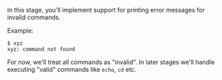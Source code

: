 In this stage, you'll implement support for printing error messages for invalid commands.

Example:

```
$ xyz
xyz: command not found
```

For now, we'll treat all commands as "invalid". In later stages we'll handle executing "valid" commands like `echo`, `cd` etc.
